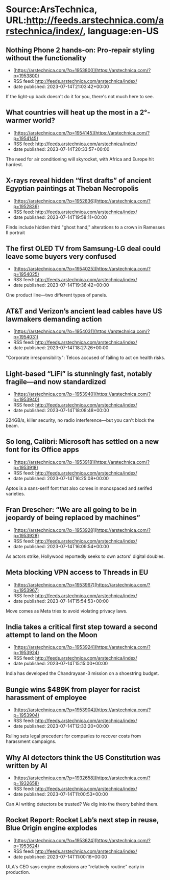 # Source:ArsTechnica, URL:http://feeds.arstechnica.com/arstechnica/index/, language:en-US

## Nothing Phone 2 hands-on: Pro-repair styling without the functionality
 - [https://arstechnica.com/?p=1953800](https://arstechnica.com/?p=1953800)
 - RSS feed: http://feeds.arstechnica.com/arstechnica/index/
 - date published: 2023-07-14T21:03:42+00:00

If the light-up back doesn't do it for you, there's not much here to see.

## What countries will heat up the most in a 2°-warmer world?
 - [https://arstechnica.com/?p=1954145](https://arstechnica.com/?p=1954145)
 - RSS feed: http://feeds.arstechnica.com/arstechnica/index/
 - date published: 2023-07-14T20:33:57+00:00

The need for air conditioning will skyrocket, with Africa and Europe hit hardest.

## X-rays reveal hidden “first drafts” of ancient Egyptian paintings at Theban Necropolis
 - [https://arstechnica.com/?p=1952836](https://arstechnica.com/?p=1952836)
 - RSS feed: http://feeds.arstechnica.com/arstechnica/index/
 - date published: 2023-07-14T19:58:11+00:00

Finds include hidden third "ghost hand," alterations to a crown in Ramesses II portrait

## The first OLED TV from Samsung-LG deal could leave some buyers very confused
 - [https://arstechnica.com/?p=1954025](https://arstechnica.com/?p=1954025)
 - RSS feed: http://feeds.arstechnica.com/arstechnica/index/
 - date published: 2023-07-14T19:36:42+00:00

One product line—two different types of panels.

## AT&T and Verizon’s ancient lead cables have US lawmakers demanding action
 - [https://arstechnica.com/?p=1954031](https://arstechnica.com/?p=1954031)
 - RSS feed: http://feeds.arstechnica.com/arstechnica/index/
 - date published: 2023-07-14T18:27:26+00:00

"Corporate irresponsibility": Telcos accused of failing to act on health risks.

## Light-based “LiFi” is stunningly fast, notably fragile—and now standardized
 - [https://arstechnica.com/?p=1953940](https://arstechnica.com/?p=1953940)
 - RSS feed: http://feeds.arstechnica.com/arstechnica/index/
 - date published: 2023-07-14T18:08:48+00:00

224GB/s, killer security, no radio interference—but you can't block the beam.

## So long, Calibri: Microsoft has settled on a new font for its Office apps
 - [https://arstechnica.com/?p=1953918](https://arstechnica.com/?p=1953918)
 - RSS feed: http://feeds.arstechnica.com/arstechnica/index/
 - date published: 2023-07-14T16:25:08+00:00

Aptos is a sans-serif font that also comes in monospaced and serifed varieties.

## Fran Drescher: “We are all going to be in jeopardy of being replaced by machines”
 - [https://arstechnica.com/?p=1953928](https://arstechnica.com/?p=1953928)
 - RSS feed: http://feeds.arstechnica.com/arstechnica/index/
 - date published: 2023-07-14T16:09:54+00:00

As actors strike, Hollywood reportedly seeks to own actors' digital doubles.

## Meta blocking VPN access to Threads in EU
 - [https://arstechnica.com/?p=1953967](https://arstechnica.com/?p=1953967)
 - RSS feed: http://feeds.arstechnica.com/arstechnica/index/
 - date published: 2023-07-14T15:54:53+00:00

Move comes as Meta tries to avoid violating privacy laws.

## India takes a critical first step toward a second attempt to land on the Moon
 - [https://arstechnica.com/?p=1953924](https://arstechnica.com/?p=1953924)
 - RSS feed: http://feeds.arstechnica.com/arstechnica/index/
 - date published: 2023-07-14T15:15:00+00:00

India has developed the Chandrayaan-3 mission on a shoestring budget.

## Bungie wins $489K from player for racist harassment of employee
 - [https://arstechnica.com/?p=1953904](https://arstechnica.com/?p=1953904)
 - RSS feed: http://feeds.arstechnica.com/arstechnica/index/
 - date published: 2023-07-14T12:33:20+00:00

Ruling sets legal precedent for companies to recover costs from harassment campaigns.

## Why AI detectors think the US Constitution was written by AI
 - [https://arstechnica.com/?p=1932658](https://arstechnica.com/?p=1932658)
 - RSS feed: http://feeds.arstechnica.com/arstechnica/index/
 - date published: 2023-07-14T11:00:53+00:00

Can AI writing detectors be trusted? We dig into the theory behind them.

## Rocket Report: Rocket Lab’s next step in reuse, Blue Origin engine explodes
 - [https://arstechnica.com/?p=1953624](https://arstechnica.com/?p=1953624)
 - RSS feed: http://feeds.arstechnica.com/arstechnica/index/
 - date published: 2023-07-14T11:00:16+00:00

ULA's CEO says engine explosions are "relatively routine" early in production.

